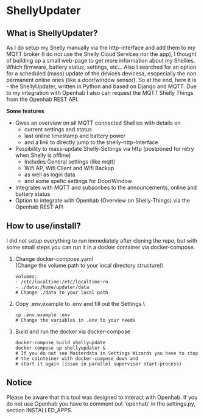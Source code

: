 # ShellyUpdater

## What is ShellyUpdater?

As I do setup my Shelly manually via the http-interface and add them to my MQTT broker (I do not use the Shelly Cloud 
Services nor the app), I thought of building up a small web-page to get more information about my Shellies. Which 
firmware, battery status, settings, etc...
Also I searched for an option for a scheduled (mass) update of the devices devicesa, escpecially the non permanent 
online ones (like a door/window sensor). So at the end, here it is - the ShellyUpdater, written in Python and based 
on Django and MQTT.
Due to my integration with Openhab I also can request the MQTT Shelly Things from the Openhab REST API.

**Some features**

* Gives an overview on all MQTT connected Shellies with details on
    * current settings and status
    * last online timestamp and battery power
    * and a link to directly jump to the shelly-http-Interface
* Possibility to mass-update Shelly-Settings via http (postponed for retry when Shelly is offline)
    * Includes General settings (like mqtt)
    * Wifi AP, Wifi Client and Wifi Backup
    * as well as login data
    * and some spefic settings for Door/Window
* Integrates with MQTT and subscribes to the announcements, online and battery status
* Option to integrate with Openhab (Overview on Shelly-Things) via the Openhab REST API


## How to use/install?

I did not setup everything to run immediately after cloning the repo, but with some small steps you can run it in a docker container via docker-compose.

1. Change docker-compose.yaml\
   (Change the volume path to your local directory structure)\
   ```
   volumes:
   - /etc/localtime:/etc/localtime:ro
   - ./data:/home/updater/data 
   # Change ./data to your local path
   
2. Copy .env.example to .env and fill out the Settings.\
    ```
   cp .env.example .env
   # Change the variables in .env to your needs
   
3. Build and run the docker via docker-compose
    ```
   docker-compose build shellyupdate
   docker-compose up shellyupdater &
   # If you do not see Masterdata in Settings Wizards you have to stop 
   # the cointeiner with docker-compose down and  
   # start it again (issue in parallel supervisor start-process)
   ```
    

## Notice

Please be aware that this tool was designed to interact with Openhab. If you do not use Openhab you have to comment out 'openhab' in the settings.py, section INSTALLED_APPS.



